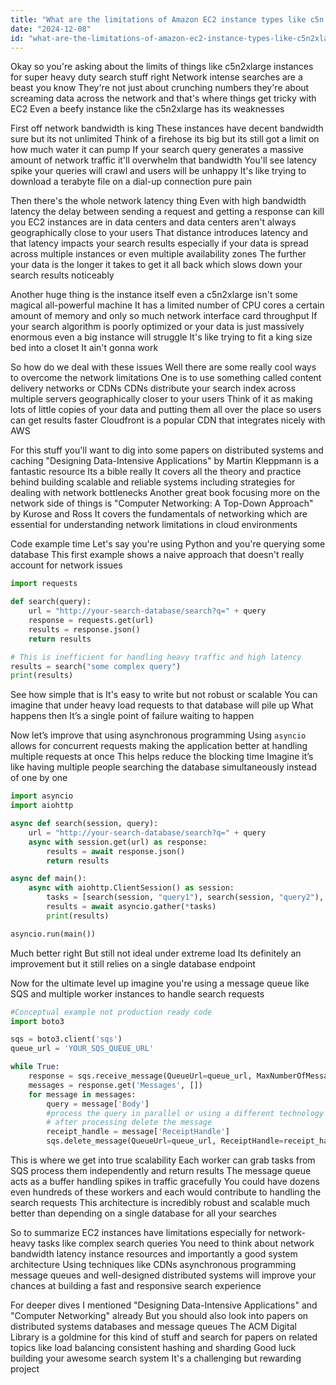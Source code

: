 ```yaml
---
title: "What are the limitations of Amazon EC2 instance types like c5n.2xlarge when handling network-intensive search queries?"
date: "2024-12-08"
id: "what-are-the-limitations-of-amazon-ec2-instance-types-like-c5n2xlarge-when-handling-network-intensive-search-queries"
---
```


Okay so you're asking about the limits of things like c5n2xlarge instances for super heavy duty search stuff right  Network intense searches are a beast you know  They're not just about crunching numbers they're about screaming data across the network and that's where things get tricky with EC2  Even a beefy instance like the c5n2xlarge has its weaknesses

First off network bandwidth is king  These instances have decent bandwidth sure but its not unlimited  Think of a firehose its big but its still got a limit on how much water it can pump  If your search query generates a massive amount of network traffic it'll overwhelm that bandwidth  You'll see latency spike your queries will crawl and users will be unhappy  It's like trying to download a terabyte file on a dial-up connection pure pain

Then there's the whole network latency thing  Even with high bandwidth  latency the delay between sending a request and getting a response can kill you  EC2 instances are in data centers and data centers aren't always geographically close to your users  That distance introduces latency and that latency impacts your search results especially if your data is spread across multiple instances or even multiple availability zones  The further your data is the longer it takes to get it all back which slows down your search results noticeably

Another huge thing is the instance itself even a c5n2xlarge isn't some magical all-powerful machine  It has a limited number of CPU cores a certain amount of memory and only so much network interface card throughput  If your search algorithm is poorly optimized or your data is just massively enormous even a big instance will struggle  It's like trying to fit a king size bed into a closet  It ain't gonna work

So how do we deal with these issues  Well there are some really cool ways to overcome the network limitations  One is to use something called content delivery networks or CDNs  CDNs distribute your search index across multiple servers geographically closer to your users  Think of it as making lots of little copies of your data and putting them all over the place so users can get results faster  Cloudfront is a popular CDN that integrates nicely with AWS

For this stuff you'll want to dig into some papers on distributed systems and caching  "Designing Data-Intensive Applications" by Martin Kleppmann is a fantastic resource Its a bible really  It covers all the theory and practice behind building scalable and reliable systems including strategies for dealing with network bottlenecks  Another great book focusing more on the network side of things is "Computer Networking: A Top-Down Approach" by Kurose and Ross  It covers the fundamentals of networking which are essential for understanding network limitations in cloud environments

Code example time  Let's say you're using Python and you're querying some database  This first example shows a naive approach that doesn't really account for network issues


```python
import requests

def search(query):
    url = "http://your-search-database/search?q=" + query
    response = requests.get(url)
    results = response.json()
    return results

# This is inefficient for handling heavy traffic and high latency
results = search("some complex query")
print(results)
```

See how simple that is  It's easy to write but not robust or scalable  You can imagine that under heavy load requests to that database will pile up  What happens then  It’s a single point of failure waiting to happen

Now let’s improve that using asynchronous programming  Using `asyncio` allows for concurrent requests making the application better at handling multiple requests at once  This helps reduce the blocking time  Imagine it’s like having multiple people searching the database simultaneously instead of one by one

```python
import asyncio
import aiohttp

async def search(session, query):
    url = "http://your-search-database/search?q=" + query
    async with session.get(url) as response:
        results = await response.json()
        return results

async def main():
    async with aiohttp.ClientSession() as session:
        tasks = [search(session, "query1"), search(session, "query2"), search(session, "query3")]
        results = await asyncio.gather(*tasks)
        print(results)

asyncio.run(main())
```

Much better right  But still not ideal under extreme load  Its definitely an improvement but it still relies on a single database endpoint

Now for the ultimate level up imagine you're using a message queue like SQS and multiple worker instances to handle search requests


```python
#Conceptual example not production ready code
import boto3

sqs = boto3.client('sqs')
queue_url = 'YOUR_SQS_QUEUE_URL'

while True:
    response = sqs.receive_message(QueueUrl=queue_url, MaxNumberOfMessages=10)
    messages = response.get('Messages', [])
    for message in messages:
        query = message['Body']
        #process the query in parallel or using a different technology
        # after processing delete the message
        receipt_handle = message['ReceiptHandle']
        sqs.delete_message(QueueUrl=queue_url, ReceiptHandle=receipt_handle)

```

This is where we get into true scalability  Each worker can grab tasks from SQS process them independently and return results  The message queue acts as a buffer  handling spikes in traffic gracefully  You could have dozens even hundreds of these workers and each would contribute to handling the search requests  This architecture is incredibly robust and scalable much better than depending on a single database for all your searches

So to summarize  EC2 instances have limitations especially for network-heavy tasks like complex search queries  You need to think about network bandwidth latency instance resources and importantly a good system architecture  Using techniques like CDNs asynchronous programming message queues and well-designed distributed systems will improve your chances at building a fast and responsive search experience

For deeper dives  I mentioned "Designing Data-Intensive Applications" and "Computer Networking" already  But you should also look into papers on distributed systems  databases and message queues  The ACM Digital Library is a goldmine for this kind of stuff and  search for papers on related topics like load balancing  consistent hashing  and sharding  Good luck building your awesome search system  It's a challenging but rewarding project
